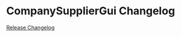 # CompanySupplierGui Changelog

[Release Changelog](https://github.com/spryker/company-supplier-gui/releases)
